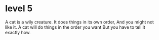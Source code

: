 # level 5

A cat is a wily creature.
It does things in its own order,
And you might not like it.
A cat will do things in the order you want
But you have to tell it exactly how.
